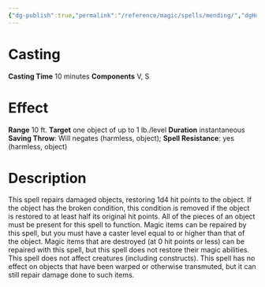 ```yaml
---
{"dg-publish":true,"permalink":"/reference/magic/spells/mending/","dgHomeLink":true,"dgPassFrontmatter":false}
---
```



# Casting
**Casting Time** 10 minutes
**Components** V, S

# Effect
**Range** 10 ft.
**Target** one object of up to 1 lb./level
**Duration** instantaneous
**Saving Throw**: Will negates (harmless, object); **Spell Resistance**: yes (harmless, object)

# Description
This spell repairs damaged objects, restoring 1d4 hit points to the object. If the object has the broken condition, this condition is removed if the object is restored to at least half its original hit points. All of the pieces of an object must be present for this spell to function. Magic items can be repaired by this spell, but you must have a caster level equal to or higher than that of the object. Magic items that are destroyed (at 0 hit points or less) can be repaired with this spell, but this spell does not restore their magic abilities. This spell does not affect creatures (including constructs). This spell has no effect on objects that have been warped or otherwise transmuted, but it can still repair damage done to such items.